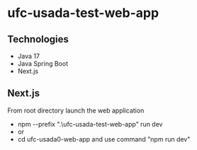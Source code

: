 # ufc-usada-test-web-app

## Technologies
- Java 17
- Java Spring Boot
- Next.js


## Next.js
From root directory launch the web application
- npm --prefix ".\ufc-usada-test-web-app" run dev
- or
- cd ufc-usada0-web-app and use command "npm run dev"